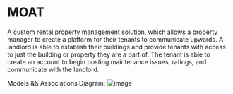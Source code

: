 # MOAT
A custom rental property management solution, which allows a property manager to create a platform for their tenants to communicate upwards. A landlord is able to establish their buildings and provide tenants with access to just the building or property they are a part of. The tenant is able to create an account to begin posting maintenance issues, ratings, and communicate with the landlord.

Models && Associations Diagram: 
![image](https://user-images.githubusercontent.com/95199209/170776018-07866f16-d286-4a30-854d-7c272f76ea02.png)

